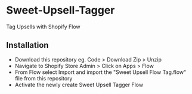 # Sweet-Upsell-Tagger
Tag Upsells with Shopify Flow

## Installation

- Download this repository eg. Code > Download Zip > Unzip
- Navigate to Shopify Store Admin > Click on Apps > Flow
- From Flow select Import and import the "Sweet Upsell Flow Tag.flow" file from this repository
- Activate the newly create Sweet Upsell Tagger Flow
